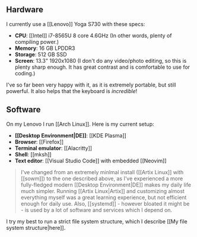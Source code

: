 ## Hardware

I currently use a [[Lenovo]] Yoga S730 with these specs:

- **CPU**: [[Intel]] i7-8565U 8 core 4.6GHz (In other words, plenty of compiling power.)
- **Memory**: 16 GB LPDDR3
- **Storage**: 512 GB SSD
- **Screen**: 13.3" 1920x1080 (I don't do any video/photo editing, so this is plenty sharp enough. It has great contrast and is comfortable to use for coding.)

I've so far been very happy with it, as it is extremely portable, but still powerful. It also helps that the keyboard is *incredible*!

## Software

On my Lenovo I run [[Arch Linux]]. Here is my current setup:

- **[[Desktop Environment|DE]]**: [[KDE Plasma]]
- **Browser**: [[Firefox]]
- **Terminal emulator**: [[Alacritty]]
- **Shell**: [[mksh]]
- **Text editor**: [[Visual Studio Code]] with embedded [[Neovim]]

> I've changed from an extremely minlmal install ([[Artix Linux]] with [[sowm]]) to the one described above, as I've experienced a more fully-fledged modern [[Desktop Environment|DE]] makes my daily life much simpler. Running [[Artix Linux|Artix]] and customizing almost everything myself was a great learning experience, but not efficient enough for daily use. Also, [[systemd]] - however bloated it might be - is used by a lot of software and services which I depend on.

I try my best to run a strict file system structure, which I describe [[My file system structure|here]].